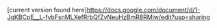 [current version found here]https://docs.google.com/document/d/1-JqKBCpE__L-fvbFsnMLXefRrbQfZvNeuHzBmR8RMiw/edit?usp=sharing
